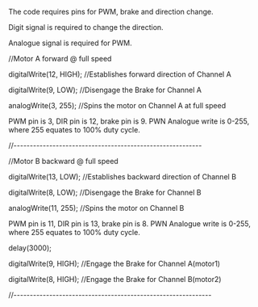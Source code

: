 The code requires pins for PWM, brake and direction change.

Digit signal is required to change the direction.

Analogue signal is required for PWM. 

  //Motor A forward @ full speed
  
  digitalWrite(12, HIGH); //Establishes forward direction of Channel A
  
  digitalWrite(9, LOW);   //Disengage the Brake for Channel A
  
  analogWrite(3, 255);   //Spins the motor on Channel A at full speed
  
 PWM pin is 3, DIR pin is 12, brake pin is 9. PWN Analogue write is 0-255, where 255 equates to 100% duty cycle. 
 
//----------------------------------------------------------

  //Motor B backward @ full speed
  
  digitalWrite(13, LOW);  //Establishes backward direction of Channel B
  
  digitalWrite(8, LOW);   //Disengage the Brake for Channel B
  
  analogWrite(11, 255);    //Spins the motor on Channel B

  PWM pin is 11, DIR pin is 13, brake pin is 8. PWN Analogue write is 0-255, where 255 equates to 100% duty cycle. 
  
  delay(3000);
  
  digitalWrite(9, HIGH);  //Engage the Brake for Channel A(motor1)
  
  digitalWrite(8, HIGH);  //Engage the Brake for Channel B(motor2)

//-------------------------------------------------------------
